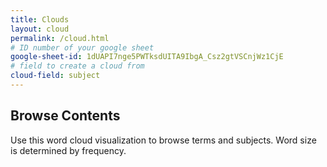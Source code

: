 ```yaml
---
title: Clouds
layout: cloud
permalink: /cloud.html
# ID number of your google sheet
google-sheet-id: 1dUAPI7nge5PWTksdUITA9IbgA_Csz2gtVSCnjWz1CjE
# field to create a cloud from
cloud-field: subject
---
```


## Browse Contents

Use this word cloud visualization to browse terms and subjects.
Word size is determined by frequency.

